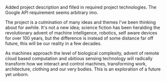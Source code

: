 Added project description and filled in required project technologies. The Google API requirement seems arbitrary imo.

The project is a culmination of many ideas and themes I've been thinking about for awhile. It's not a new idea; science fiction has been heralding the revolutionary advent of machine intelligence, robotics, self aware devices for over 100 years, but the difference is instead of some distance far off future, this will be our reality in a few decades.

As machines approach the level of biological complexity, advent of remote cloud based computation and ubitious sensing technology will radically transform how we interact and control machines, transforming work, architecture, clothing and our very bodies. This is an exploration of a future yet unborn.


